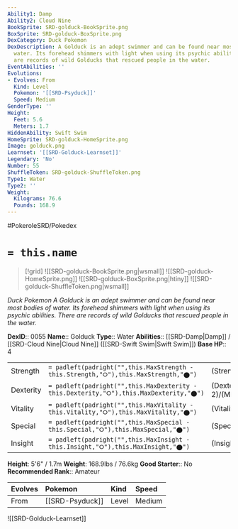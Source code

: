 ```yaml
---
Ability1: Damp
Ability2: Cloud Nine
BookSprite: SRD-golduck-BookSprite.png
BoxSprite: SRD-golduck-BoxSprite.png
DexCategory: Duck Pokemon
DexDescription: A Golduck is an adept swimmer and can be found near most bodies of
  water. Its forehead shimmers with light when using its psychic abilities. There
  are records of wild Golducks that rescued people in the water.
EventAbilities: ''
Evolutions:
- Evolves: From
  Kind: Level
  Pokemon: '[[SRD-Psyduck]]'
  Speed: Medium
GenderType: ''
Height:
  Feet: 5.6
  Meters: 1.7
HiddenAbility: Swift Swim
HomeSprite: SRD-golduck-HomeSprite.png
Image: golduck.png
Learnset: '[[SRD-Golduck-Learnset]]'
Legendary: 'No'
Number: 55
ShuffleToken: SRD-golduck-ShuffleToken.png
Type1: Water
Type2: ''
Weight:
  Kilograms: 76.6
  Pounds: 168.9
---
```


#PokeroleSRD/Pokedex

# `= this.name`

> [!grid]
> ![[SRD-golduck-BookSprite.png|wsmall]]
> ![[SRD-golduck-HomeSprite.png]]
> ![[SRD-golduck-BoxSprite.png|htiny]]
> ![[SRD-golduck-ShuffleToken.png|wsmall]]


*Duck Pokemon*
*A Golduck is an adept swimmer and can be found near most bodies of water. Its forehead shimmers with light when using its psychic abilities. There are records of wild Golducks that rescued people in the water.*

**DexID**:: 0055
**Name**:: Golduck
**Type**:: Water
**Abilities**:: [[SRD-Damp|Damp]] / [[SRD-Cloud Nine|Cloud Nine]] ([[SRD-Swift Swim|Swift Swim]])
**Base HP**:: 4

|           |                                                                                        |                                          |
| --------- | -------------------------------------------------------------------------------------- | ---------------------------------------- |
| Strength  | `= padleft(padright("",this.MaxStrength - this.Strength,"⭘"),this.MaxStrength,"⬤")`    | (Strength::2)/(MaxStrength::5)   |
| Dexterity | `= padleft(padright("",this.MaxDexterity - this.Dexterity,"⭘"),this.MaxDexterity,"⬤")` | (Dexterity:: 2)/(MaxDexterity::5) |
| Vitality  | `= padleft(padright("",this.MaxVitality - this.Vitality,"⭘"),this.MaxVitality,"⬤")`    | (Vitality::2)/(MaxVitality::5)   |
| Special   | `= padleft(padright("",this.MaxSpecial - this.Special,"⭘"),this.MaxSpecial,"⬤")`       | (Special::3)/(MaxSpecial::6)     |
| Insight   | `= padleft(padright("",this.MaxInsight - this.Insight,"⭘"),this.MaxInsight,"⬤")`       | (Insight::2)/(MaxInsight::5)     |

**Height**: 5'6" / 1.7m
**Weight**: 168.9lbs / 76.6kg
**Good Starter**:: No
**Recommended Rank**:: Amateur

| Evolves   | Pokemon         | Kind   | Speed   |
|:----------|:----------------|:-------|:--------|
| From      | [[SRD-Psyduck]] | Level  | Medium  |

![[SRD-Golduck-Learnset]]